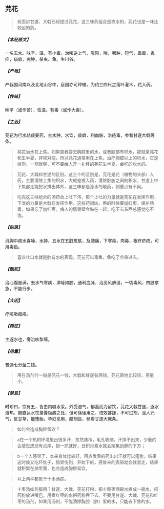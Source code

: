 ## 芫花

> 前面讲甘遂、大戟已经提过芫花，这三味药组合是攻水的，芫花也是一味比较凶的药。

##### 【本经原文】
一名去水。味辛，温，有小毒。治咳逆上气，喉鸣，喘，咽肿，短气，蛊毒，鬼疟，疝瘕，痈肿，杀虫、鱼。生川谷。
##### 【产地】
产我国河南以及北地山谷中，庭园亦可种植，为约三四尺之落叶灌木，花入药。
##### 【性味】
味辛（或作苦），性温，有毒（或作大毒）。
##### 【主治】
芫花为行水祛痰要药，主水肿，水饮，痰癖，利血脉，治疮毒，参看甘遂大戟等条。

> 芫花治水在上焦。如果患者要去胸腔里的水，或者脑部有积水，那就是芫花和生半夏，非常对症。所以芫花通常用在上焦，治疗胸腔以上的积水，它是峻剂，一剂就够，可不要给人开一礼拜的芫花生半夏，会吃的脱水的。

> 芫花、大戟和甘遂的区别。这三个的区别是，芫花是花（植物的头部）入药，主要清除上焦的积水，大戟是根入药，清除脏腑之间的积水，甘遂上中下焦都走能把水排出体外，这三味都是涤水的峻药，侧重点有不同。

> 吃完这三味组合的汤药会上吐下泻，那个上吐的力量就是芫花在发挥作用，下泄的力量是大戟在发挥作用。这些药很凶，用的时候要加红枣，保护肠胃，如果忘了加红枣，病人的肠胃壁会黏在一起，吃下去东西总感觉吃不饱。

##### 【别录】
消胸中痰水喜唾，水肿，五水在五脏皮肤，及腰痛，下寒毒，肉毒，根疗疥疮，可用毒鱼。

> 喜欢吐口水就是肺有水的表现。芫花可以毒鱼，鱼吃了会昏过去。

##### 【甄权】
治心腹胀满，去水气寒痰，涕唾如胶，通利血脉，治恶风痹湿，一切毒风，四肢挛急，不能行步。
##### 【大明】
疗咳嗽瘴疟。
##### 【药征】
主逐水也，旁治咳掣痛。
##### 【用量】
普通七分至二钱。

> 用在汤剂时一般是芫花一钱，大戟和甘遂各两钱，芫花质地比较轻，用量小。

##### 【禁忌】
时珍曰，饮有五，皆由内啜水浆。外受湿气，郁蓄而为留饮，芫花大戟甘遂，逐水泄热，能直达水饮巢囊隐癖之处，但可徐徐用之，取效甚捷，不可过剂，泄人元气，反甘草，能堕胎，孕妇忌用，醋制良，参看甘遂大戟条。

> 如何会造成胸腔留饮？

> a在一个热的环境里出很多汗，忽然遇冷，毛孔收缩，汗排不出来，少量的会感觉皮肤有点痒，抓一抓就好，日积月累水就会聚集到肺的下方；

> b一个人感冒了，本来身体比较好，用点发表的药出出汗就可以痊愈，结果这时候又吃坏肚子，肠胃伤到，开始下痢，感冒来的表邪就会往里走，结果就积累在肺里面，也会造成胸腔留饮。

> 以上两种都属于十枣汤症。

> 十枣汤如何服用？甘遂、大戟、芫花打粉，把十颗枣两碗水煮成一碗水，把药粉放进嘴巴，用煮红枣的水把药粉吞下去。不要用甘遂、大戟、芫花和红枣的汤剂，如果用汤剂，不能清除胸腔（肺）里的水，只能去下焦的水。
